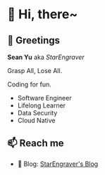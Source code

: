# :wave: Hi, there~

## :star2: Greetings

**Sean Yu** aka _StarEngraver_

Grasp All, Lose All.

Coding for fun.

- Software Engineer
- Lifelong Learner
- Data Security
- Cloud Native

## :mailbox: Reach me

- :notebook: Blog: [StarEngraver's Blog](https://blog.starengraver.me/en/)
